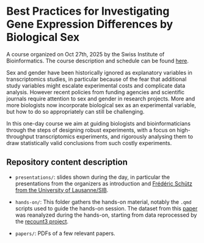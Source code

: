 # Best Practices for Investigating Gene Expression Differences by Biological Sex

A course organized on Oct 27th, 2025 by the Swiss Institute of Bioinformatics. The course description and schedule can be found [here](https://www.sib.swiss/training/course/20251027_BIOSE).

Sex and gender have been historically ignored as explanatory variables in transcriptomics studies, in particular because of the fear that additional study variables might escalate experimental costs and complicate data analysis. However recent policies from funding agencies and scientific journals require attention to sex and gender in research projects. More and more biologists now incorporate biological sex as an experimental variable, but how to do so appropriately can still be challenging.

In this one-day course we aim at guiding biologists and bioinformaticians through the steps of designing robust experiments, with a focus on high-throughput transcriptomics experiments, and rigorously analysing them to draw statistically valid conclusions from such costly experiments.

## Repository content description

- `presentations/`: slides shown during the day, in particular the presentations from the organizers as introduction and [Frédéric Schütz from the University of Lausanne/SIB](https://www.sib.swiss/frederic-schutz-group).

- `hands-on/`: This folder gathers the hands-on material, notably the `.qmd` scripts used to guide the hands-on session. The dataset from this [paper](https://link.springer.com/article/10.1007/s11357-019-00090-2) was reanalyzed during the hands-on, starting from data reprocessed by the [recount3 project](https://rna.recount.bio/).

- `papers/`: PDFs of a few relevant papers.

